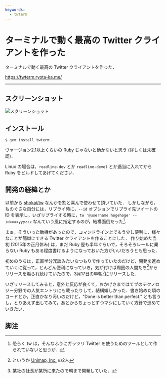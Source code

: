 ```yaml
---
keywords:
  - twterm
---
```


# ターミナルで動く最高の Twitter クライアントを作った

ターミナルで動く最高の Twitter クライアントを作った．

https://twterm.ryota-ka.me/

---

## スクリーンショット

![スクリーンショット](https://twterm.ryota-ka.me/screenshot.png)

## インストール

```
$ gem install twterm
```

ヴァージョン2.1以上くらいの Ruby じゃないと動かないと思う (詳しくは未確認)．

Linux の場合は，`readline-dev` とか `readline-devel` とか適当に入れてから Ruby をビルドしてあげてください．

## 開発の経緯とか

以前から [shokai/tw](https://github.com/shokai/tw) なんかを割と喜んで使わせて頂いていた．
しかしながら，ものぐさな自分には，リプライ時に，`--id` オプションでリプライ先ツイートの ID を表示し，いざリプライする時に，`tw '@username hogehoge' --id=xxxyyyzzz` なんていう風に指定するのが，結構面倒だった[^1]．

まぁ，そういった動機があったので，コマンドライン上でもう少し便利に，様々なことが簡単にできる Twitter クライアントを作ることにした．
作り始めた当初 (2015年の正月休み) は，まだ Ruby 歴も半年ぐらいで，そろそろレールに乗らない Ruby もある程度書けるようになっておいた方がいいだろうとも思った．

初めのうちは，正直半分冗談みたいなつもりで作っていたのだけど，開発を進めていくに従って，どんどん便利になっていき，気が付けば周囲の人間たち[^2]からリリースを煽られ続けていたので，3月17日の早朝[^3]にリリースした．

いざリリースしてみると，意外と反応が良くて，おかげさまではてブのテクノロジー分野での人気エントリにも載ったりして，結構嬉しかった．書き始めた頃のコードとか，正直かなり汚いのだけど，"Done is better than perfect." とも言うし，とりあえず出してみて，あとからちょっとずつマシにしていく方針で進めていきたい．

## 脚注

[^1]: 恐らく tw は，そんなふうにガッツリ Twitter を使うためのツールとして作られていないと思うが．
[^2]: というか [Unimap, Inc.](https://www.unimap.co.jp/) の2人
[^3]: 某社の社長が某所に来たので朝まで開発していた．
